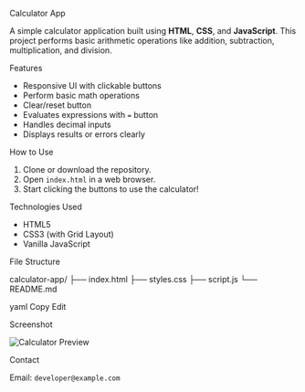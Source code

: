 Calculator App

A simple calculator application built using **HTML**, **CSS**, and **JavaScript**. This project performs basic arithmetic operations like addition, subtraction, multiplication, and division.


Features

- Responsive UI with clickable buttons
- Perform basic math operations
- Clear/reset button
- Evaluates expressions with `=` button
- Handles decimal inputs
- Displays results or errors clearly



How to Use

1. Clone or download the repository.
2. Open `index.html` in a web browser.
3. Start clicking the buttons to use the calculator!



Technologies Used

- HTML5
- CSS3 (with Grid Layout)
- Vanilla JavaScript



File Structure

calculator-app/ ├── index.html ├── styles.css ├── script.js └── README.md

yaml
Copy
Edit


Screenshot

![Calculator Preview](https://via.placeholder.com/400x300?text=Calculator+Preview)

 Contact

Email: `developer@example.com`  
